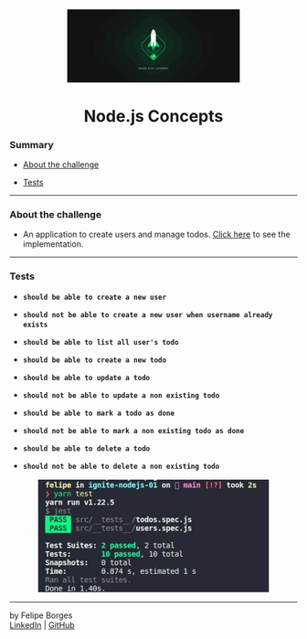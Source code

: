 <div align="center">
	<a href="https://pages.rocketseat.com.br/ignite" target="_blank">
		<img src="./.github/ignite.png" alt="Logo" style="max-width:60%"/>
	</a>
</div>

<div align="center">
	<h1>Node.js Concepts</h1>
</div>

### Summary

- [About the challenge](#about-the-challenge)

- [Tests](#Tests)
<hr>

### About the challenge

- An application to create users and manage todos. [Click here](https://github.com/felipejsborges/ignite-nodejs-01/commit/6db3ae60c0db26a031da2e88e66ff024d29dbc60) to see the implementation.
<hr>

### Tests

 - **`should be able to create a new user`**
 
 - **`should not be able to create a new user when username already exists`**
 
 - **`should be able to list all user's todo`**
 
 - **`should be able to create a new todo`**
 
 - **`should be able to update a todo`**
 
 - **`should not be able to update a non existing todo`**
 
 - **`should be able to mark a todo as done`**
 
 - **`should not be able to mark a non existing todo as done`**
 
 - **`should be able to delete a todo`**
 
 - **`should not be able to delete a non existing todo`**
 
<div align="center" style="margin-top: 16px;">	
	<img src="./.github/tests.jpeg" alt="tests" style="max-width:80%"/>
</div>
<hr>

by Felipe Borges<br>
[LinkedIn](https://www.linkedin.com/in/felipejsborges) | [GitHub](https://github.com/felipejsborges)
